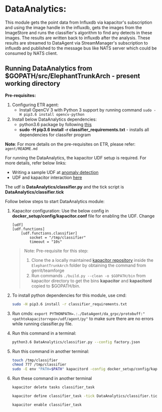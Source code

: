 # DataAnalytics:

This module gets the point data from Influxdb via kapacitor's subscription and using the image handle in the influxdb, gets the images from the ImageStore and runs the classifier's algorithm to find any detects in these images. The results are written back to influxdb after the 
analysis. These results are streamed to DataAgent via StreamManager's subscription to influxdb and published to the message bus like NATS server which could be consumed by NATS client.

## Running DataAnalytics from $GOPATH/src/ElephantTrunkArch - present working directory

**Pre-requisites:**
1. Configuring ETR agent:
    * Install OpenCV 3 with Python 3 support by running command `sudo -H pip3.6 install opencv-python`
2. Install below DataAnalytics dependencies:
    * python3.6 package by following [this](http://ubuntuhandbook.org/index.php/2017/07/install-python-3-6-1-in-ubuntu-16-04-lts/)
    * **sudo -H pip3.6 install -r classifier_requirements.txt** - installs all dependencies for classifer program

**Note**: For more details on the pre-requisites on ETR, please refer: `agent/README.md`

For running the DataAnalytics, the kapacitor UDF setup is required. For more details, refer below links:
* Writing a sample UDF at [anomaly detection](https://docs.influxdata.com/kapacitor/v1.5/guides/anomaly_detection/)
* UDF and kapacitor interaction [here](https://docs.influxdata.com/kapacitor/v1.5/guides/socket_udf/)

The udf is **DataAnalytics/classifier.py** and the tick script is **DataAnalytics/classifier.tick**

Follow below steps to start DataAnalytics module:
1. Kapacitor configuration:
    Use the below config in **docker_setup/config/kapacitor.conf** file for enabling the UDF. Change 
    ```
    [udf]
    [udf.functions]
        [udf.functions.classifier]
            socket = "/tmp/classifier"
            timeout = "10s"
    ```
    > Note:
    > Pre-requisite for this step: 
    > 1. Clone the a locally maintained [kapacitor repository](https://github.intel.com/ElephantTrunkArch/kapacitor) inside the `ElephantTrunkArch` folder by obtaining the command from gerrit/teamforge
    > 2. Run commands `./build.py --clean -o $GOPATH/bin` from kapacitor directory to get the bins **kapacitor** and **kapacitord** copied to $GOPATH/bin. 

2. To install python dependencies for this module, use cmd:

    ```sh
    sudo -H pip3.6 install -r classifier_requirements.txt
    ```

3. Run cmds: `export PYTHONPATH=.:./DataAgent/da_grpc/protobuff:"<pathtokapacitorrepo>/udf/agent/py"` to make sure there are no      errors while running classifier.py file.
   
4. Run this command in a terminal:

    ```sh
    python3.6 DataAnalytics/classifier.py --config factory.json
    ```
    
5. Run this command in another terminal:

    ```sh
    touch /tmp/classifier
    chmod 777 /tmp/classifier
    sudo -E env "PATH=$PATH" kapacitord -config docker_setup/config/kapacitor.conf
    ```
    
6. Run these command in another terminal

    ```sh
    kapacitor delete tasks classifier_task
    
    kapacitor define classifier_task -tick DataAnalytics/classifier.tick
    
    kapacitor enable classifier_task
    ```
